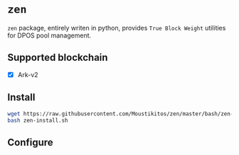# `zen`

`zen` package, entirely writen in python, provides `True Block Weight` utilities
for DPOS pool management.

## Supported blockchain

 * [X] Ark-v2

## Install

```bash
wget https://raw.githubusercontent.com/Moustikitos/zen/master/bash/zen-install.sh
bash zen-install.sh
```

## Configure

